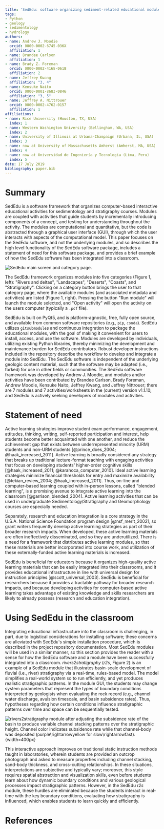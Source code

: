 ```yaml
---
title: 'SedEdu: software organizing sediment-related educational modules'
tags:
- Python
- geology
- sedimentology
- hydrology
authors:
- name: Andrew J. Moodie
  orcid: 0000-0002-6745-036X
  affiliation: 1
- name: Brandee Carlson
  affiliation: 1
- name: Brady Z. Foreman
  orcid: 0000-0002-4168-0618
  affiliation: 2
- name: Jeffrey Kwang
  affiliation: "3, 4"
- name: Kensuke Naito
  orcid: 0000-0001-8683-0846
  affiliation: "3, 5"
- name: Jeffrey A. Nittrouer
  orcid: 0000-0002-4762-0157
  affiliation: 1
affiliations:
- name: Rice University (Houston, TX, USA)
  index: 1
- name: Western Washington University (Bellingham, WA, USA)
  index: 2
- name: University of Illinois at Urbana-Champaign (Urbana, IL, USA)
  index: 3
- name: now at University of Massachusetts Amherst (Amherst, MA, USA)
  index: 4
- name: now at Universidad de Ingeniería y Tecnología (Lima, Peru)
  index: 5
date: 17 July 2019
bibliography: paper.bib
---
```


# Summary
SedEdu is a software framework that organizes computer-based interactive educational activities for sedimentology and stratigraphy courses.
Modules are coupled with activities that guide students by incrementally introducing components of a concept, and testing for understanding throughout the activity.
The modules are computational and quantitative, but the code is abstracted through a graphical user interface (GUI), through which the user interacts with aspects of the computational model.
This paper focuses on the SedEdu software, and not the underlying modules, and so describes the high level functionality of the SedEdu software package, includes a statement of need for this software package, and provides a brief example of how the SedEdu software has been integrated into a classroom.

![SedEdu main screen and category page.](figures/sededu_main_and_category.png)

The SedEdu framework organizes modules into five categories (Figure 1, left): "Rivers and deltas", "Landscapes", "Deserts", "Coasts", and "Stratigraphy".
Clicking on a category button brings the user to that category page, where the available modules (and associated metadata and activities) are listed (Figure 1, right).
Pressing the button "Run module" will launch the module selected, and "Open activity" will open the activity on the users computer (typically a `.pdf` file).

SedEdu is built on PyQt5, and is platform-agnostic, free, fully open source, and available from common software repositories (e.g., `pip`, `conda`).
SedEdu utilizes `gitsubmodule`s and continuous integration to package the educational modules, with the goal of making it convenient for users to install, access, and use the software. 
Modules are developed by individuals, utilizing existing Python libraries, thereby minimizing the development and maintenance burden for SedEdu contributors. 
Robust developer instructions included in the repository describe the workflow to develop and integrate a module into SedEdu.
The SedEdu software is independent of the underlying geologic content material, such that the software may be adapted (i.e., forked) for use in other fields or communities.
The SedEdu software framework was developed by Andrew J. Moodie, and modules and/or activities have been contributed by Brandee Carlson, Brady Foreman, Andrew Moodie, Kensuke Naito, Jeffrey Kwang, and Jeffrey Nittrouer; there are 7 modules and 7 activities/worksheets in the (current) version v1.1.10, and SedEdu is actively seeking developers of modules and activities.


# Statement of need
Active learning strategies improve student exam performance, engagement, attitudes, thinking, writing, self-reported participation and interest, help students become better acquainted with one another, and reduce the achievement gap that exists between underrepresented minority (URM) students and non-URM students [@prince_does_2004; @haak_increased_2011]. 
Active learning is broadly considered any strategy that breaks up traditional lecture-format teaching with engaging activities that focus on developing students' higher-order cognitive skills [@haak_increased_2011; @karahoca_computer_2010].
Ideal active learning strategies minimize financial thresholds for entry and maximize availability [@tekian_review_2004; @haak_increased_2011].
Thus, on-line and computer-based learning coupled with in-person lessons, called "blended learning", is a promising avenue to integrate active learning into the classroom [@garrison_blended_2004].
Active learning activities that can be used in undergraduate Sedimentology/Stratigraphy and Geomorphology courses are especially needed.

Separately, research and education integration is a core strategy in the U.S.A. National Science Foundation program design [@nsf_merit_2002], so grant writers frequently develop active learning strategies as part of their broader research impacts.
When developed, these active learning materials are often ineffectively disseminated, and so they are underutilized.
There is a need for a framework that distributes active learning modules, so that these materials are better incorporated into course work, and utilization of these externally-funded active learning materials is increased.

SedEdu is beneficial for educators because it organizes high-quality active learning materials that can be easily integrated into their classrooms, and it provides educational infrastructure in line with universal design for instruction principles [@scott_universal_2003].
SedEdu is beneficial for researchers because it provides a tractable pathway for broader research impacts, and because developing activities for computer-based active learning takes advantage of existing knowledge and skills researchers are likely to already possess (research and education integration).


# Using SedEdu in the classroom
Integrating educational infrastructure into the classroom is challenging, in part, due to logistical considerations for installing software; these concerns are alleviated with SedEdu's simple installation procedure, which is described in the project repository documentation.
Most SedEdu modules will be used in a similar manner, so this section provides the reader with a sense for how the SedEdu software and a module have been successfully integrated into a classroom.
*rivers2stratigraphy* (*r2s*, Figure 2) is an example of a SedEdu module that illustrates basin-scale development of fluvial (i.e., river) stratigraphy via a real-time, rules-based model.
The model simplifies a real-world system so to run efficiently, and yet produces realistic stratigraphic patterns. 
In the module GUI, the students may change system parameters that represent the types of boundary conditions interpreted by geologists when evaluating the rock record (e.g., channel water discharge, avulsion timescale, and basin subsidence rates). 
Thus, hypotheses regarding how certain conditions influence stratigraphic patterns over time and space can be sequentially tested. 

![*rivers2stratigraphy* module after adjusting the subsidence rate of the basin to produce variable channel stacking patterns over the stratigraphic height. Channel color indicates subsidence rate while that channel-body was deposited (purple$\rightarrow$yellow for slow$\rightarrow$fast).](figures/rivers2stratigraphy_demo.png){width=400px}

This interactive approach improves on traditional static instruction methods taught in laboratories, wherein students are provided an outcrop photograph and asked to measure properties including channel stacking, sand-body thickness, and cross-cutting relationships. 
In these situations, interpretations are subjective and typically vary; moreover, this style requires spatial abstraction and visualization skills, even before students learn about how dynamic boundary conditions and various geological processes impact stratigraphic patterns. 
However, in the SedEdu *r2s* module, these hurdles are eliminated because the students interact in real-time with the key boundary conditions, evaluating how stratigraphy is influenced, which enables students to learn quickly and efficiently.


# References
